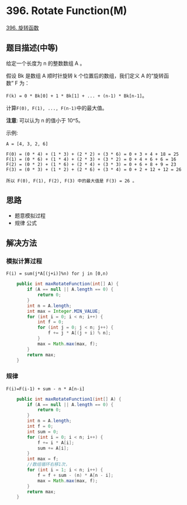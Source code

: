 # 396. Rotate Function(M)

[396. 旋转函数](https://leetcode-cn.com/problems/rotate-function/)

## 题目描述(中等)

给定一个长度为 n 的整数数组 A 。

假设 Bk 是数组 A 顺时针旋转 k 个位置后的数组，我们定义 A 的“旋转函数” F 为：

`F(k) = 0 * Bk[0] + 1 * Bk[1] + ... + (n-1) * Bk[n-1]`。

计算`F(0), F(1), ..., F(n-1)`中的最大值。

**注意**:
可以认为 n 的值小于 10^5。

示例:
```
A = [4, 3, 2, 6]

F(0) = (0 * 4) + (1 * 3) + (2 * 2) + (3 * 6) = 0 + 3 + 4 + 18 = 25
F(1) = (0 * 6) + (1 * 4) + (2 * 3) + (3 * 2) = 0 + 4 + 6 + 6 = 16
F(2) = (0 * 2) + (1 * 6) + (2 * 4) + (3 * 3) = 0 + 6 + 8 + 9 = 23
F(3) = (0 * 3) + (1 * 2) + (2 * 6) + (3 * 4) = 0 + 2 + 12 + 12 = 26

所以 F(0), F(1), F(2), F(3) 中的最大值是 F(3) = 26 。
```


## 思路

- 题意模拟过程
- 规律 公式

## 解决方法

### 模拟计算过程

`F(i) = sum(j*A[(j+i)]%n) for j in [0,n)`

```java
    public int maxRotateFunction(int[] A) {
        if (A == null || A.length == 0) {
            return 0;
        }
        int n = A.length;
        int max = Integer.MIN_VALUE;
        for (int i = 0; i < n; i++) {
            int f = 0;
            for (int j = 0; j < n; j++) {
                f += j * A[(j + i) % n];
            }
            max = Math.max(max, f);
        }
        return max;
    }
```
### 规律

`F(i)=F(i-1) + sum - n * A[n-i]`

```java
    public int maxRotateFunction1(int[] A) {
        if (A == null || A.length == 0) {
            return 0;
        }
        int n = A.length;
        int f = 0;
        int sum = 0;
        for (int i = 0; i < n; i++) {
            f += i * A[i];
            sum += A[i];
        }
        int max = f;
        //数组循环右移1次，
        for (int i = 1; i < n; i++) {
            f = f + sum - (n) * A[n - i];
            max = Math.max(max, f);
        }
        return max;
    }
```
